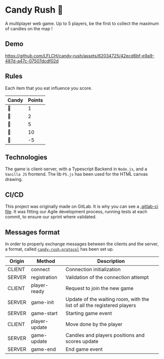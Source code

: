 # Candy Rush 🍭

A multiplayer web game. Up to 5 players, be the first to collect the maximum of candies on the map !

## Demo

https://github.com/LFLCH/candy-rush/assets/62034725/42ecd6bf-e9a9-487d-a47c-07507dcdf02d


## Rules

Each item that you eat influence you score.

| Candy  | Points  |
|---|---|
|🍬| 1|
|🍪| 2|
|🍩| 5|
|🧁| 10|
|🥦| -5|

## Technologies

The game is client-server, with a Typescript Backend in `Node.js`, and a `Vanilla JS` frontend. The lib `P5.js` has been used for the HTML canvas drawing.

## CI/CD

This project was originally made on GitLab. It is why you can see a [.gitlab-ci file](.gitlab-ci.yml). It was fitting our Agile development process, running tests at each commit, to ensure our sprint where validated.

## Messages format

In order to properly exchange messages between the clients and the server, a format, called [```candy-rush-protocol```](../backend/src/protocol.ts)  has been set up. 


| Origin | Method | Description |
|--------|--------|-------------|
|CLIENT|connect|Connection initialization |
|SERVER|registration|Validation of the connection attempt|
|CLIENT|player-ready|Request to join the new game|
|SERVER|game-init|Update of the waiting room, with the list of all the registered players|
|SERVER|game-start|Starting game event|
|CLIENT|player-update|Move done by the player|
|SERVER|game-update|Candies and players positions and scores update|
|SERVER|game-end|End game event|
